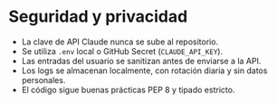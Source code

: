 # Seguridad y privacidad

- La clave de API Claude nunca se sube al repositorio.
- Se utiliza `.env` local o GitHub Secret (`CLAUDE_API_KEY`).
- Las entradas del usuario se sanitizan antes de enviarse a la API.
- Los logs se almacenan localmente, con rotación diaria y sin datos personales.
- El código sigue buenas prácticas PEP 8 y tipado estricto.
